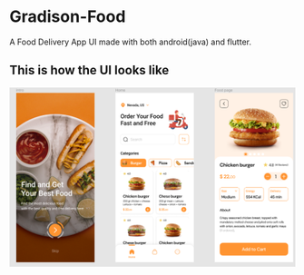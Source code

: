 # Gradison-Food
A Food Delivery App UI made with both android(java) and flutter. 
## This is how the UI looks like
![](screens.png)
